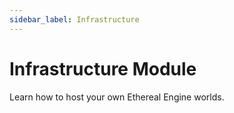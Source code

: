 ```yaml
---
sidebar_label: Infrastructure
---
```

# Infrastructure Module
Learn how to host your own Ethereal Engine worlds.
<!-- TODO: This page will contain an introduction to the Hosting Manual. -->
